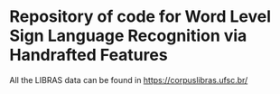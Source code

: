 # Repository of code for Word Level Sign Language Recognition via Handrafted Features

All the LIBRAS data can be found in https://corpuslibras.ufsc.br/
